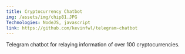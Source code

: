 ```yaml
---
title: Cryptocurrency Chatbot
img: /assets/img/chip81.JPG
Technologies: NodeJS, javascript
link: https://github.com/kevinfwl/telegram-chatbot
---
```


Telegram chatbot for relaying information of over 100 cryptocurrencies.
